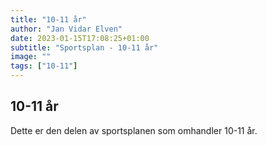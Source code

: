 ```yaml
---
title: "10-11 år"
author: "Jan Vidar Elven"
date: 2023-01-15T17:08:25+01:00
subtitle: "Sportsplan - 10-11 år"
image: ""
tags: ["10-11"]
---
```

## 10-11 år

Dette er den delen av sportsplanen som omhandler 10-11 år.
